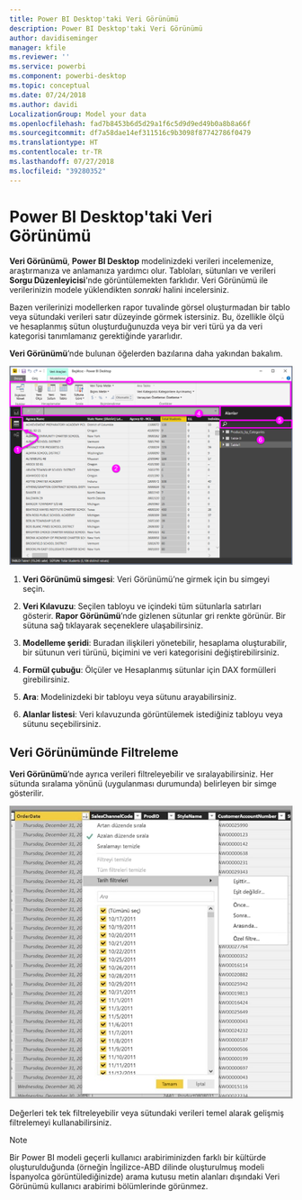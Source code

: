 ```yaml
---
title: Power BI Desktop'taki Veri Görünümü
description: Power BI Desktop'taki Veri Görünümü
author: davidiseminger
manager: kfile
ms.reviewer: ''
ms.service: powerbi
ms.component: powerbi-desktop
ms.topic: conceptual
ms.date: 07/24/2018
ms.author: davidi
LocalizationGroup: Model your data
ms.openlocfilehash: fad7b8453b6d5d29a1f6c5d9d9ed49b0a8b8a66f
ms.sourcegitcommit: df7a58dae14ef311516c9b3098f87742786f0479
ms.translationtype: HT
ms.contentlocale: tr-TR
ms.lasthandoff: 07/27/2018
ms.locfileid: "39280352"
---
```

# <a name="data-view-in-power-bi-desktop"></a>Power BI Desktop'taki Veri Görünümü
**Veri Görünümü**, **Power BI Desktop** modelinizdeki verileri incelemenize, araştırmanıza ve anlamanıza yardımcı olur. Tabloları, sütunları ve verileri **Sorgu Düzenleyicisi**'nde görüntülemekten farklıdır. Veri Görünümü ile verilerinizin modele yüklendikten *sonraki* halini incelersiniz.

Bazen verilerinizi modellerken rapor tuvalinde görsel oluşturmadan bir tablo veya sütundaki verileri satır düzeyinde görmek istersiniz. Bu, özellikle ölçü ve hesaplanmış sütun oluşturduğunuzda veya bir veri türü ya da veri kategorisi tanımlamanız gerektiğinde yararlıdır.

**Veri Görünümü**’nde bulunan öğelerden bazılarına daha yakından bakalım.

![Power BI Desktop'taki veri görünümü](media/desktop-data-view/dataview_fullscreen.png)

1. **Veri Görünümü simgesi**: Veri Görünümü’ne girmek için bu simgeyi seçin.

2. **Veri Kılavuzu**: Seçilen tabloyu ve içindeki tüm sütunlarla satırları gösterir. **Rapor Görünümü**’nde gizlenen sütunlar gri renkte görünür. Bir sütuna sağ tıklayarak seçeneklere ulaşabilirsiniz.

3. **Modelleme şeridi**: Buradan ilişkileri yönetebilir, hesaplama oluşturabilir, bir sütunun veri türünü, biçimini ve veri kategorisini değiştirebilirsiniz.

4. **Formül çubuğu**: Ölçüler ve Hesaplanmış sütunlar için DAX formülleri girebilirsiniz.

5. **Ara**: Modelinizdeki bir tabloyu veya sütunu arayabilirsiniz.

6. **Alanlar listesi**: Veri kılavuzunda görüntülemek istediğiniz tabloyu veya sütunu seçebilirsiniz.

## <a name="filtering-in-data-view"></a>Veri Görünümünde Filtreleme

**Veri Görünümü**’nde ayrıca verileri filtreleyebilir ve sıralayabilirsiniz. Her sütunda sıralama yönünü (uygulanması durumunda) belirleyen bir simge gösterilir.

![Power BI Desktop'taki Veri görünümünde sıralama ve filtreleme](media/desktop-data-view/dataview_sort-and-filter.png)

Değerleri tek tek filtreleyebilir veya sütundaki verileri temel alarak gelişmiş filtrelemeyi kullanabilirsiniz. 

> [!NOTE]
> Bir Power BI modeli geçerli kullanıcı arabiriminizden farklı bir kültürde oluşturulduğunda (örneğin İngilizce-ABD dilinde oluşturulmuş modeli İspanyolca görüntülediğinizde) arama kutusu metin alanları dışındaki Veri Görünümü kullanıcı arabirimi bölümlerinde görünmez.
